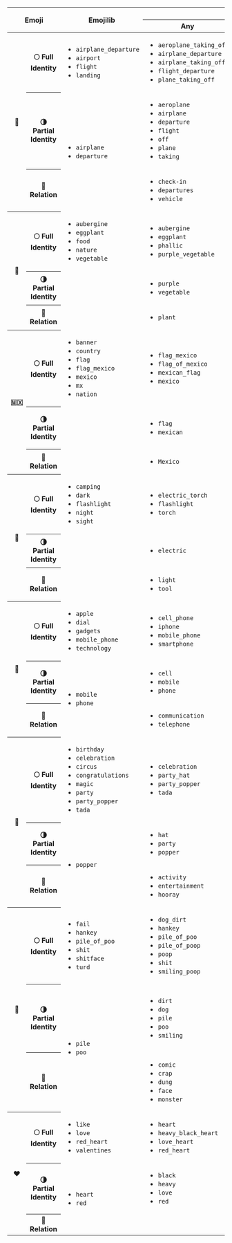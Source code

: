 <table>
  <thead>
    <tr>
      <th colspan="2" rowspan="2">Emoji</th>
      <th rowspan="2">Emojilib</th>
      <th colspan="6">Platforms</th>
    </tr>
    <tr>
      <th>Any</th>
      <td>Emojipedia</td>
      <td>Fluemoji</td>
      <td>Gemoji</td>
      <td>Twemoji</td>
    </tr>
  </thead>
  <tbody>
    <tr>
      <th rowspan="3">🛫</th>
      <th>🌕 Full Identity</th>
      <td>
        <ul>
          <li><code>airplane_departure</code></li>
          <li><code>airport</code></li>
          <li><code>flight</code></li>
          <li><code>landing</code></li>
        </ul>
      </td>
      <td>
        <ul>
          <li><code>aeroplane_taking_off</code></li>
          <li><code>airplane_departure</code></li>
          <li><code>airplane_taking_off</code></li>
          <li><code>flight_departure</code></li>
          <li><code>plane_taking_off</code></li>
        </ul>
      </td>
      <td>
        <ul>
          <li><code>aeroplane_taking_off</code></li>
          <li><code>airplane_departure</code></li>
          <li><code>airplane_taking_off</code></li>
          <li><code>plane_taking_off</code></li>
        </ul>
      </td>
      <td>
        <ul>
          <li><code>airplane_departure</code></li>
        </ul>
      </td>
      <td>
        <ul>
          <li><code>flight_departure</code></li>
        </ul>
      </td>
      <td>
        <ul>
          <li><code>airplane_departure</code></li>
        </ul>
      </td>
    </tr>
    <tr>
      <th>🌗 Partial Identity</th>
      <td rowspan="2">
       <ul>
         <li><code>airplane</code></li>
         <li><code>departure</code></li>
       </ul>
      </td>
      <td>
       <ul>
         <li><code>aeroplane</code></li>
         <li><code>airplane</code></li>
         <li><code>departure</code></li>
         <li><code>flight</code></li>
         <li><code>off</code></li>
         <li><code>plane</code></li>
         <li><code>taking</code></li>
       </ul>
      </td>
      <td>
       <ul>
         <li><code>aeroplane</code></li>
         <li><code>airplane</code></li>
         <li><code>departure</code></li>
         <li><code>off</code></li>
         <li><code>plane</code></li>
         <li><code>taking</code></li>
       </ul>
      </td>
      <td>
       <ul>
         <li><code>airplane</code></li>
         <li><code>departure</code></li>
       </ul>
      </td>
      <td>
       <ul>
         <li><code>departure</code></li>
         <li><code>flight</code></li>
       </ul>
      </td>
      <td>
       <ul>
         <li><code>airplane</code></li>
         <li><code>departure</code></li>
       </ul>
      </td>
    </tr>
    <tr>
      <th>🔗 Relation</th>
      <td>
       <ul>
         <li><code>check-in</code></li>
         <li><code>departures</code></li>
         <li><code>vehicle</code></li>
       </ul>
      </td>
      <td></td>
      </td>
      <td>
       <ul>
         <li><code>check-in</code></li>
         <li><code>departures</code></li>
       </ul>
      </td>
      <td>
      </td>
      <td>
       <ul>
         <li><code>check-in</code></li>
         <li><code>departures</code></li>
         <li><code>vehicle</code></li>
       </ul>
      </td>
    </tr>
    <tr>
      <th rowspan="3">🍆</th>
      <th>🌕 Full Identity</th>
      <td>
        <ul>
          <li><code>aubergine</code></li>
          <li><code>eggplant</code></li>
          <li><code>food</code></li>
          <li><code>nature</code></li>
          <li><code>vegetable</code></li>
        </ul>
      </td>
      <td>
        <ul>
          <li><code>aubergine</code></li>
          <li><code>eggplant</code></li>
          <li><code>phallic</code></li>
          <li><code>purple_vegetable</code></li>
        </ul>
      </td>
      <td>
        <ul>
          <li><code>aubergine</code></li>
          <li><code>eggplant</code></li>
          <li><code>phallic</code></li>
          <li><code>purple_vegetable</code></li>
        </ul>
      </td>
      <td>
        <ul>
          <li><code>eggplant</code></li>
        </ul>
      </td>
      <td>
        <ul>
          <li><code>eggplant</code></li>
        </ul>
      </td>
      <td>
        <ul>
          <li><code>eggplant</code></li>
        </ul>
      </td>
    </tr>
    <tr>
      <th>🌗 Partial Identity</th>
      <td rowspan="2">
      </td>
      <td>
       <ul>
         <li><code>purple</code></li>
         <li><code>vegetable</code></li>
       </ul>
      </td>
      <td>
       <ul>
         <li><code>purple</code></li>
         <li><code>vegetable</code></li>
       </ul>
      </td>
      <td>
      </td>
      <td>
      </td>
      <td>
      </td>
    </tr>
    <tr>
      <th>🔗 Relation</th>
      <td>
       <ul>
         <li><code>plant</code></li>
       </ul>
      </td>
      <td></td>
      </td>
      <td>
      </td>
      <td>
      </td>
      <td>
       <ul>
         <li><code>plant</code></li>
       </ul>
      </td>
    </tr>
    <tr>
      <th rowspan="3">🇲🇽</th>
      <th>🌕 Full Identity</th>
      <td>
        <ul>
          <li><code>banner</code></li>
          <li><code>country</code></li>
          <li><code>flag</code></li>
          <li><code>flag_mexico</code></li>
          <li><code>mexico</code></li>
          <li><code>mx</code></li>
          <li><code>nation</code></li>
        </ul>
      </td>
      <td>
        <ul>
          <li><code>flag_mexico</code></li>
          <li><code>flag_of_mexico</code></li>
          <li><code>mexican_flag</code></li>
          <li><code>mexico</code></li>
        </ul>
      </td>
      <td>
        <ul>
          <li><code>flag_mexico</code></li>
          <li><code>flag_of_mexico</code></li>
          <li><code>mexican_flag</code></li>
        </ul>
      </td>
      <td>
      </td>
      <td>
        <ul>
          <li><code>mexico</code></li>
        </ul>
      </td>
      <td>
        <ul>
          <li><code>flag_of_mexico</code></li>
        </ul>
      </td>
    </tr>
    <tr>
      <th>🌗 Partial Identity</th>
      <td rowspan="2">
      </td>
      <td>
       <ul>
         <li><code>flag</code></li>
         <li><code>mexican</code></li>
       </ul>
      </td>
      <td>
       <ul>
         <li><code>flag</code></li>
         <li><code>mexican</code></li>
         <li><code>mexico</code></li>
       </ul>
      </td>
      <td>
      </td>
      <td>
      </td>
      <td>
       <ul>
         <li><code>flag</code></li>
         <li><code>mexico</code></li>
       </ul>
      </td>
    </tr>
    <tr>
      <th>🔗 Relation</th>
      <td>
       <ul>
         <li><code>Mexico</code></li>
       </ul>
      </td>
      <td></td>
      </td>
      <td>
      </td>
      <td>
       <ul>
         <li><code>Mexico</code></li>
       </ul>
      </td>
      <td>
      </td>
    </tr>
    <tr>
      <th rowspan="3">🔦</th>
      <th>🌕 Full Identity</th>
      <td>
        <ul>
          <li><code>camping</code></li>
          <li><code>dark</code></li>
          <li><code>flashlight</code></li>
          <li><code>night</code></li>
          <li><code>sight</code></li>
        </ul>
      </td>
      <td>
        <ul>
          <li><code>electric_torch</code></li>
          <li><code>flashlight</code></li>
          <li><code>torch</code></li>
        </ul>
      </td>
      <td>
        <ul>
          <li><code>electric_torch</code></li>
          <li><code>flashlight</code></li>
          <li><code>torch</code></li>
        </ul>
      </td>
      <td>
        <ul>
          <li><code>flashlight</code></li>
        </ul>
      </td>
      <td>
        <ul>
          <li><code>flashlight</code></li>
        </ul>
      </td>
      <td>
        <ul>
          <li><code>electric_torch</code></li>
        </ul>
      </td>
    </tr>
    <tr>
      <th>🌗 Partial Identity</th>
      <td rowspan="2">
      </td>
      <td>
       <ul>
         <li><code>electric</code></li>
       </ul>
      </td>
      <td>
       <ul>
         <li><code>electric</code></li>
       </ul>
      </td>
      <td>
      </td>
      <td>
      </td>
      <td>
       <ul>
         <li><code>electric</code></li>
         <li><code>torch</code></li>
       </ul>
      </td>
    </tr>
    <tr>
      <th>🔗 Relation</th>
      <td>
       <ul>
         <li><code>light</code></li>
         <li><code>tool</code></li>
       </ul>
      </td>
      <td></td>
      </td>
      <td>
       <ul>
         <li><code>light</code></li>
         <li><code>tool</code></li>
       </ul>
      </td>
      <td>
      </td>
      <td>
       <ul>
         <li><code>light</code></li>
         <li><code>tool</code></li>
       </ul>
      </td>
    </tr>
    <tr>
      <th rowspan="3">📱</th>
      <th>🌕 Full Identity</th>
      <td>
        <ul>
          <li><code>apple</code></li>
          <li><code>dial</code></li>
          <li><code>gadgets</code></li>
          <li><code>mobile_phone</code></li>
          <li><code>technology</code></li>
        </ul>
      </td>
      <td>
        <ul>
          <li><code>cell_phone</code></li>
          <li><code>iphone</code></li>
          <li><code>mobile_phone</code></li>
          <li><code>smartphone</code></li>
        </ul>
      </td>
      <td>
        <ul>
          <li><code>cell_phone</code></li>
          <li><code>iphone</code></li>
          <li><code>mobile_phone</code></li>
          <li><code>smartphone</code></li>
        </ul>
      </td>
      <td>
        <ul>
          <li><code>mobile_phone</code></li>
        </ul>
      </td>
      <td>
        <ul>
          <li><code>iphone</code></li>
        </ul>
      </td>
      <td>
        <ul>
          <li><code>mobile_phone</code></li>
        </ul>
      </td>
    </tr>
    <tr>
      <th>🌗 Partial Identity</th>
      <td rowspan="2">
       <ul>
         <li><code>mobile</code></li>
         <li><code>phone</code></li>
       </ul>
      </td>
      <td>
       <ul>
         <li><code>cell</code></li>
         <li><code>mobile</code></li>
         <li><code>phone</code></li>
       </ul>
      </td>
      <td>
       <ul>
         <li><code>cell</code></li>
         <li><code>mobile</code></li>
         <li><code>phone</code></li>
       </ul>
      </td>
      <td>
       <ul>
         <li><code>mobile</code></li>
         <li><code>phone</code></li>
       </ul>
      </td>
      <td>
      </td>
      <td>
       <ul>
         <li><code>mobile</code></li>
         <li><code>phone</code></li>
       </ul>
      </td>
    </tr>
    <tr>
      <th>🔗 Relation</th>
      <td>
       <ul>
         <li><code>communication</code></li>
         <li><code>telephone</code></li>
       </ul>
      </td>
      <td></td>
      </td>
      <td>
       <ul>
         <li><code>telephone</code></li>
       </ul>
      </td>
      <td>
      </td>
      <td>
       <ul>
         <li><code>communication</code></li>
         <li><code>telephone</code></li>
       </ul>
      </td>
    </tr>
    <tr>
      <th rowspan="3">🎉</th>
      <th>🌕 Full Identity</th>
      <td>
        <ul>
          <li><code>birthday</code></li>
          <li><code>celebration</code></li>
          <li><code>circus</code></li>
          <li><code>congratulations</code></li>
          <li><code>magic</code></li>
          <li><code>party</code></li>
          <li><code>party_popper</code></li>
          <li><code>tada</code></li>
        </ul>
      </td>
      <td>
        <ul>
          <li><code>celebration</code></li>
          <li><code>party_hat</code></li>
          <li><code>party_popper</code></li>
          <li><code>tada</code></li>
        </ul>
      </td>
      <td>
        <ul>
          <li><code>celebration</code></li>
          <li><code>party_hat</code></li>
          <li><code>party_popper</code></li>
        </ul>
      </td>
      <td>
        <ul>
          <li><code>party_popper</code></li>
        </ul>
      </td>
      <td>
        <ul>
          <li><code>tada</code></li>
        </ul>
      </td>
      <td>
        <ul>
          <li><code>party_popper</code></li>
        </ul>
      </td>
    </tr>
    <tr>
      <th>🌗 Partial Identity</th>
      <td rowspan="2">
       <ul>
         <li><code>popper</code></li>
       </ul>
      </td>
      <td>
       <ul>
         <li><code>hat</code></li>
         <li><code>party</code></li>
         <li><code>popper</code></li>
       </ul>
      </td>
      <td>
       <ul>
         <li><code>hat</code></li>
         <li><code>party</code></li>
         <li><code>popper</code></li>
       </ul>
      </td>
      <td>
       <ul>
         <li><code>party</code></li>
         <li><code>popper</code></li>
       </ul>
      </td>
      <td>
      </td>
      <td>
       <ul>
         <li><code>party</code></li>
         <li><code>popper</code></li>
       </ul>
      </td>
    </tr>
    <tr>
      <th>🔗 Relation</th>
      <td>
       <ul>
         <li><code>activity</code></li>
         <li><code>entertainment</code></li>
         <li><code>hooray</code></li>
       </ul>
      </td>
      <td></td>
      </td>
      <td>
      </td>
      <td>
       <ul>
         <li><code>hooray</code></li>
       </ul>
      </td>
      <td>
       <ul>
         <li><code>activity</code></li>
         <li><code>entertainment</code></li>
       </ul>
      </td>
    </tr>
    <tr>
      <th rowspan="3">💩</th>
      <th>🌕 Full Identity</th>
      <td>
        <ul>
          <li><code>fail</code></li>
          <li><code>hankey</code></li>
          <li><code>pile_of_poo</code></li>
          <li><code>shit</code></li>
          <li><code>shitface</code></li>
          <li><code>turd</code></li>
        </ul>
      </td>
      <td>
        <ul>
          <li><code>dog_dirt</code></li>
          <li><code>hankey</code></li>
          <li><code>pile_of_poo</code></li>
          <li><code>pile_of_poop</code></li>
          <li><code>poop</code></li>
          <li><code>shit</code></li>
          <li><code>smiling_poop</code></li>
        </ul>
      </td>
      <td>
        <ul>
          <li><code>dog_dirt</code></li>
          <li><code>pile_of_poo</code></li>
          <li><code>pile_of_poop</code></li>
          <li><code>smiling_poop</code></li>
        </ul>
      </td>
      <td>
        <ul>
          <li><code>pile_of_poo</code></li>
        </ul>
      </td>
      <td>
        <ul>
          <li><code>hankey</code></li>
          <li><code>poop</code></li>
          <li><code>shit</code></li>
        </ul>
      </td>
      <td>
        <ul>
          <li><code>pile_of_poo</code></li>
        </ul>
      </td>
    </tr>
    <tr>
      <th>🌗 Partial Identity</th>
      <td rowspan="2">
       <ul>
         <li><code>pile</code></li>
         <li><code>poo</code></li>
       </ul>
      </td>
      <td>
       <ul>
         <li><code>dirt</code></li>
         <li><code>dog</code></li>
         <li><code>pile</code></li>
         <li><code>poo</code></li>
         <li><code>smiling</code></li>
       </ul>
      </td>
      <td>
       <ul>
         <li><code>dirt</code></li>
         <li><code>dog</code></li>
         <li><code>pile</code></li>
         <li><code>poo</code></li>
         <li><code>poop</code></li>
         <li><code>smiling</code></li>
       </ul>
      </td>
      <td>
       <ul>
         <li><code>pile</code></li>
         <li><code>poo</code></li>
       </ul>
      </td>
      <td>
      </td>
      <td>
       <ul>
         <li><code>pile</code></li>
         <li><code>poo</code></li>
       </ul>
      </td>
    </tr>
    <tr>
      <th>🔗 Relation</th>
      <td>
       <ul>
         <li><code>comic</code></li>
         <li><code>crap</code></li>
         <li><code>dung</code></li>
         <li><code>face</code></li>
         <li><code>monster</code></li>
       </ul>
      </td>
      <td></td>
      </td>
      <td>
       <ul>
         <li><code>dung</code></li>
         <li><code>face</code></li>
         <li><code>monster</code></li>
       </ul>
      </td>
      <td>
       <ul>
         <li><code>crap</code></li>
       </ul>
      </td>
      <td>
       <ul>
         <li><code>comic</code></li>
         <li><code>dung</code></li>
         <li><code>face</code></li>
         <li><code>monster</code></li>
       </ul>
      </td>
    </tr>
    <tr>
      <th rowspan="3">❤️</th>
      <th>🌕 Full Identity</th>
      <td>
        <ul>
          <li><code>like</code></li>
          <li><code>love</code></li>
          <li><code>red_heart</code></li>
          <li><code>valentines</code></li>
        </ul>
      </td>
      <td>
        <ul>
          <li><code>heart</code></li>
          <li><code>heavy_black_heart</code></li>
          <li><code>love_heart</code></li>
          <li><code>red_heart</code></li>
        </ul>
      </td>
      <td>
        <ul>
          <li><code>heart</code></li>
          <li><code>heavy_black_heart</code></li>
          <li><code>love_heart</code></li>
          <li><code>red_heart</code></li>
        </ul>
      </td>
      <td>
        <ul>
          <li><code>red_heart</code></li>
        </ul>
      </td>
      <td>
        <ul>
          <li><code>heart</code></li>
        </ul>
      </td>
      <td>
        <ul>
          <li><code>red_heart</code></li>
        </ul>
      </td>
    </tr>
    <tr>
      <th>🌗 Partial Identity</th>
      <td rowspan="2">
       <ul>
         <li><code>heart</code></li>
         <li><code>red</code></li>
       </ul>
      </td>
      <td>
       <ul>
         <li><code>black</code></li>
         <li><code>heavy</code></li>
         <li><code>love</code></li>
         <li><code>red</code></li>
       </ul>
      </td>
      <td>
       <ul>
         <li><code>black</code></li>
         <li><code>heavy</code></li>
         <li><code>love</code></li>
         <li><code>red</code></li>
       </ul>
      </td>
      <td>
       <ul>
         <li><code>heart</code></li>
         <li><code>red</code></li>
       </ul>
      </td>
      <td>
      </td>
      <td>
       <ul>
         <li><code>heart</code></li>
         <li><code>red</code></li>
       </ul>
      </td>
    </tr>
    <tr>
      <th>🔗 Relation</th>
      <td>
      </td>
      <td></td>
      </td>
      <td>
      </td>
      <td>
      </td>
      <td>
      </td>
    </tr>
  </tbody>
</table>
